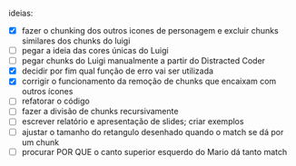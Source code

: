 ideias:
- [X] fazer o chunking dos outros icones de personagem e excluir chunks similares dos chunks do luigi
- [ ] pegar a ideia das cores únicas do Luigi
- [ ] pegar chunks do Luigi manualmente a partir do Distracted Coder
- [X] decidir por fim qual função de erro vai ser utilizada
- [X] corrigir o funcionamento da remoção de chunks que encaixam com outros ícones
- [ ] refatorar o código
- [ ] fazer a divisão de chunks recursivamente
- [ ] escrever relatório e apresentação de slides; criar exemplos
- [ ] ajustar o tamanho do retangulo desenhado quando o match se dá por um chunk
- [ ] procurar POR QUE o canto superior esquerdo do Mario dá tanto match